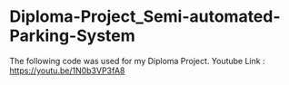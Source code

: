 # Diploma-Project_Semi-automated-Parking-System
The following code was used for my Diploma Project. Youtube Link : https://youtu.be/1N0b3VP3fA8
